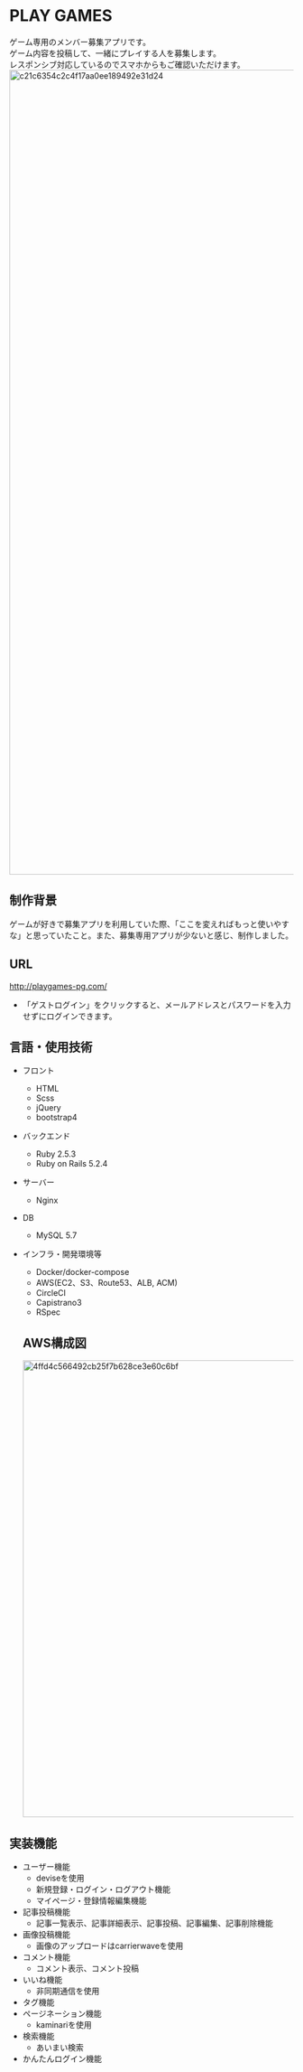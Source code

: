 # PLAY GAMES

ゲーム専用のメンバー募集アプリです。  
ゲーム内容を投稿して、一緒にプレイする人を募集します。  
レスポンシブ対応しているのでスマホからもご確認いただけます。  
<img width="1425" alt="c21c6354c2c4f17aa0ee189492e31d24" src="https://user-images.githubusercontent.com/64832157/85978336-79490a00-ba19-11ea-8e0d-9412432cdc63.png">

## 制作背景
ゲームが好きで募集アプリを利用していた際、「ここを変えればもっと使いやすな」と思っていたこと。また、募集専用アプリが少ないと感じ、制作しました。

## URL
http://playgames-pg.com/ 
* 「ゲストログイン」をクリックすると、メールアドレスとパスワードを入力せずにログインできます。  

## 言語・使用技術
* フロント
  * HTML
  * Scss
  * jQuery
  * bootstrap4

* バックエンド
  * Ruby 2.5.3
  * Ruby on Rails 5.2.4

* サーバー
  * Nginx

* DB
  * MySQL 5.7

* インフラ・開発環境等
  * Docker/docker-compose
  * AWS(EC2、S3、Route53、ALB, ACM)
  * CircleCI
  * Capistrano3
  * RSpec

  ## AWS構成図
  <img width="809" alt="4ffd4c566492cb25f7b628ce3e60c6bf" src="https://user-images.githubusercontent.com/64832157/85950583-9be70e80-b998-11ea-8b90-456df407b583.png">

## 実装機能
* ユーザー機能
  * deviseを使用
  * 新規登録・ログイン・ログアウト機能
  * マイページ・登録情報編集機能
* 記事投稿機能
  * 記事一覧表示、記事詳細表示、記事投稿、記事編集、記事削除機能
* 画像投稿機能
  * 画像のアップロードはcarrierwaveを使用
* コメント機能
  * コメント表示、コメント投稿
* いいね機能
  * 非同期通信を使用
* タグ機能
* ページネーション機能
  * kaminariを使用
* 検索機能
  * あいまい検索
* かんたんログイン機能

